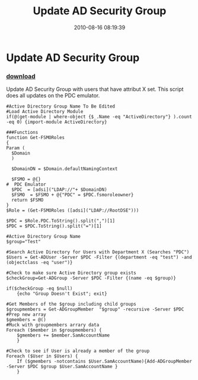 ﻿---
pid:            2071
parent:         0
children:       
poster:         St3v3o
title:          Update AD Security Group
date:           2010-08-16 08:19:39
description:    Update AD Security Group with users that have attribut X set.  This script does all updates on the PDC emulator.
format:         posh
---

# Update AD Security Group

### [download](2071.ps1)  

Update AD Security Group with users that have attribut X set.  This script does all updates on the PDC emulator.

```posh
#Active Directory Group Name To Be Edited
#Load Active Directory Module
if(@(get-module | where-object {$_.Name -eq "ActiveDirectory"} ).count -eq 0) {import-module ActiveDirectory}

###Functions
function Get-FSMORoles
{
Param (
  $Domain
  )
  
  $DomainDN = $Domain.defaultNamingContext
  
  $FSMO = @{}
#  PDC Emulator
  $PDC  = [adsi]("LDAP://"+ $DomainDN)
  $FSMO  = $FSMO + @{"PDC" = $PDC.fsmoroleowner}
  return $FSMO
}
$Role = (Get-FSMORoles ([adsi]("LDAP://RootDSE")))

$PDC = $Role.PDC.ToString().split(",")[1]
$PDC = $PDC.ToString().split("=")[1]

#Active Directory Group Name
$group="Test"

#Search Active Directory for Users with Department X (Searches "PDC")
$Users = Get-ADUser -Server $PDC -Filter {(department -eq "test") -and (objectclass -eq "user")}

#Check to make sure Active Directory group exists
$checkGroup=Get-ADGroup -Server $PDC -Filter {(name -eq $group)}

if($checkGroup -eq $null)
	{echo "Group Doesn't Exist"; exit}

#Get Members of the $group including child groups
$groupmembers = Get-ADGroupMember  "$group" -recursive -Server $PDC
#Prep new array
$gmembers = @()
#Muck with groupmembers arrary data
Foreach ($member in $groupmembers) {
	$gmembers += $member.SamAccountName
	}
	
#Check to see if User is already a member of the group
Foreach ($User in $Users) {
	If ($gmembers -notcontains $User.SamAccountName){Add-ADGroupMember -Server $PDC $group $User.SamAccountName }
	}
```

